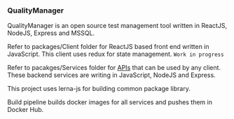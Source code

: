 ### QualityManager
QualityManager is an open source test management tool written in ReactJS, NodeJS, Express and MSSQL.

Refer to packages/Client folder for ReactJS based front end written in JavaScript. This client uses redux for state management.  `Work in progress`

Refer to pacakges/Services folder for [APIs](https://github.com/pranavkakde/QualityManager/tree/master/packages/Services) that can be used by any client. These backend services are writing in JavaScript, NodeJS and Express.

This project uses lerna-js for building common package library. 

Build pipeline builds docker images for all services and pushes them in Docker Hub.
